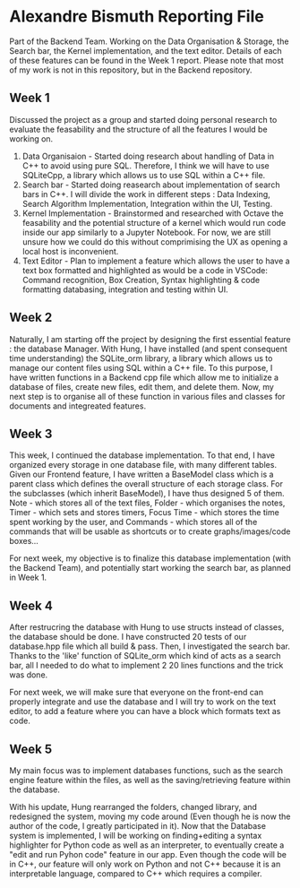 # Alexandre Bismuth Reporting File

Part of the Backend Team. Working on the Data Organisation & Storage, the Search bar, the Kernel implementation, and the text editor. Details of each of these features can be found in the Week 1 report. Please note that most of my work is not in this repository, but in the Backend repository.

## Week 1

Discussed the project as a group and started doing personal research to evaluate the feasability and the structure of all the features I would be working on.

1. Data Organisaion - Started doing research about handling of Data in C++ to avoid using pure SQL. Therefore, I think we will have to use SQLiteCpp, a library which allows us to use SQL within a C++ file.
2. Search bar - Started doing reasearch about implementation of search bars in C++. I will divide the work in different steps : Data Indexing, Search Algorithm Implementation, Integration within the UI, Testing.
3. Kernel Implementation - Brainstormed and researched with Octave the feasability and the potential structure of a kernel which would run code inside our app similarly to a Jupyter Notebook. For now, we are still unsure how we could do this without comprimising the UX as opening a local host is inconvenient.
4. Text Editor - Plan to implement a feature which allows the user to have a text box formatted and highlighted as would be a code in VSCode: Command recognition, Box Creation, Syntax highlighting & code formatting databasing, integration and testing within UI.

## Week 2

Naturally, I am starting off the project by designing the first essential feature : the database Manager. With Hung, I have installed (and spent consequent time understanding) the SQLite_orm library, a library which allows us to manage our content files using SQL within a C++ file. To this purpose, I have written functions in a Backend cpp file which allow me to initialize a database of files, create new files, edit them, and delete them. Now, my next step is to organise all of these function in various files and classes for documents and integreated features.

## Week 3

This week, I continued the database implementation. To that end, I have organized every storage in one database file, with many different tables. Given our Frontend feature, I have written a BaseModel class which is a parent class which defines the overall structure of each storage class. For the subclasses (which inherit BaseModel), I have thus designed 5 of them. Note - which stores all of the text files, Folder - which organises the notes, Timer - which sets and stores timers, Focus Time - which stores the time spent working by the user, and Commands - which stores all of the commands that will be usable as shortcuts or to create graphs/images/code boxes...

For next week, my objective is to finalize this database implementation (with the Backend Team), and potentially start working the search bar, as planned in Week 1.

## Week 4

After restrucring the database with Hung to use structs instead of classes, the database should be done. I have constructed 20 tests of our database.hpp file which all build & pass. Then, I investigated the search bar. Thanks to the 'like' function of SQLite_orm which kind of acts as a search bar, all I needed to do what to implement 2 20 lines functions and the trick was done.

For next week, we will make sure that everyone on the front-end can properly integrate and use the database and I will try to work on the text editor, to add a feature where you can have a block which formats text as code.

## Week 5

My main focus was to implement databases functions, such as the search engine feature within the files, as well as the saving/retrieving feature within the database.

With his update, Hung rearranged the folders, changed library, and redesigned the system, moving my code around (Even though he is now the author of the code, I greatly participated in it). Now that the Database system is implemented, I will be working on finding+editing a syntax highlighter for Python code as well as an interpreter, to eventually create a "edit and run Pyhon code" feature in our app. Even though the code will be in C++, our feature will only work on Python and not C++ because it is an interpretable language, compared to C++ which requires a compiler.
